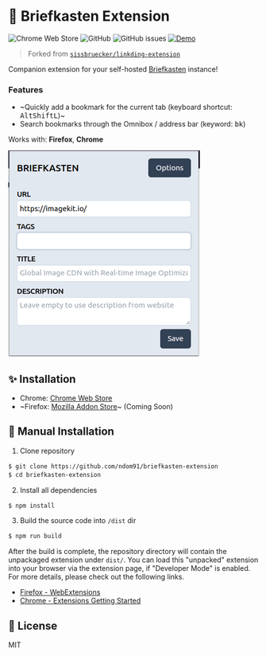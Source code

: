 # 📌 Briefkasten Extension

![Chrome Web Store](https://img.shields.io/chrome-web-store/rating/aighkhofochfjejmhjfkgjfpkpgmjlnd?style=flat-square)
![GitHub](https://img.shields.io/github/license/ndom91/briefkasten-extension?style=flat-square)
![GitHub issues](https://img.shields.io/github/issues/ndom91/briefkasten-extension?style=flat-square)
[![Demo](https://img.shields.io/badge/demo-instance-green?style=flat-square)](https://briefkasten.vercel.app)

> Forked from [`sissbruecker/linkding-extension`](https://github.com/sissbruecker/linkding-extension)

Companion extension for your self-hosted [Briefkasten](https://github.com/ndom91/briefkasten) instance!

### Features

- ~Quickly add a bookmark for the current tab (keyboard shortcut: <kbd>Alt</kbd><kbd>Shift</kbd><kbd>L</kbd>)~
- Search bookmarks through the Omnibox / address bar (keyword: <kbd>bk</kbd>)

Works with: **Firefox**, **Chrome**

![Screenshot](/docs/screenshot_extension.png?raw=true 'Screenshot')

## ✨ Installation

- Chrome: [Chrome Web Store](https://chrome.google.com/webstore/detail/briefkasten-bookmarks/aighkhofochfjejmhjfkgjfpkpgmjlnd)
- ~Firefox: [Mozilla Addon Store](https://addons.mozilla.org/de/firefox/addon/briefkasten-extension/)~ (Coming Soon)

## 🧰 Manual Installation

1. Clone repository

```bash
$ git clone https://github.com/ndom91/briefkasten-extension
$ cd briefkasten-extension
```

2. Install all dependencies

```sh
$ npm install
```

3. Build the source code into `/dist` dir

```sh
$ npm run build
```

After the build is complete, the repository directory will contain the unpackaged extension under `dist/`. You can load this "unpacked" extension into your browser via the extension page, if "Developer Mode" is enabled. For more details, please check out the following links.

- [Firefox - WebExtensions](https://developer.mozilla.org/en-US/docs/Mozilla/Add-ons/WebExtensions/Your_first_WebExtension#installing)
- [Chrome - Extensions Getting Started](https://developer.chrome.com/docs/extensions/mv3/getstarted/#manifest)

## 📝 License

MIT
